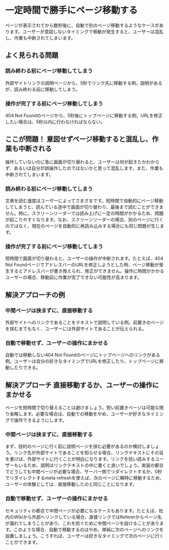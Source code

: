 # 一定時間で勝手にページ移動する
ページが表示されてから数秒後に、自動で別のページ移動するようなケースがあります。ユーザーが意図しないタイミングで移動が発生すると、ユーザーは混乱し、作業も中断されてしまいます。

## よく見られる問題

### 読み終わる前にページ移動してしまう
外部サイトリンクの説明ページから、5秒でリンク先に移動する例。説明があるが、読み終わる前に移動してしまう。

### 操作が完了する前にページ移動してしまう
404 Not Foundのページから、5秒後にトップページに移動する例。URLを修正したい場合は、5秒以内に行わなければならない。

## ここが問題！ 意図せずページ移動すると混乱し、作業も中断される
操作していないのに急に画面が切り替わると、ユーザーは何が起きたかわからず、あるいは自分が誤操作したのではないかと思って混乱します。また、作業も中断されてしまいます。


### 読み終わる前にページ移動してしまう
文章を読む速度はユーザーによってさまざまです。短時間で自動的にページ移動してしまうと、読んでいる途中で画面が切り替わり、最後まで読むことができません。特に、スクリーンリーダーでは読み上げに一定の時間がかかるため、問題が起こりやすくなります。なお、スクリーンリーダーの場合、別のページに行くのではなく、現在のページを自動的に再読み込みする場合にも同じ問題が生じます。

### 操作が完了する前にページ移動してしまう
短時間で画面が切り替わると、ユーザーの操作が中断されます。たとえば、404 Not FoundページでアドレスバーのURLを修正しようとした時、ページ移動が発生するとアドレスバーが書き換えられ、修正ができません。操作に時間がかかるユーザーの場合、移動前に作業が完了できない可能性が高まります。


## 解決アプローチの例

### 中間ページは挟まずに、直接移動する
外部サイトへのリンクであることをテキストで説明している例。前置きのページを挟むまでもなく、ユーザーには外部サイトであることが伝えられる。

### 自動で移動せず、ユーザーの操作にまかせる
自動では移動しない404 Not Foundのページにトップページへのリンクがある例。ユーザーは自分の好きなタイミングでURLを修正したり、トップページに移動したりできる。


## 解決アプローチ 直接移動するか、ユーザーの操作にまかせる
ページを短時間で切り替えることは避けましょう。短い前置きページは可能な限り省略します。必要な場合は、自動での移動をやめ、ユーザーが好きなタイミングで操作できるようにします。


### 中間ページは挟まずに、直接移動する
まず、目的のページに行く前に説明ページを挟む必要があるのか検討しましょう。リンク先が外部サイトであることを知らせる場合、リンクテキストにその旨を書けば、外部サイトに行くことが明白になります。リンクを拾い読みするユーザーもいるため、説明はリンクテキストの中に書くと良いでしょう。実装の都合でどうしても中間ページが必要な場合、サーバー側でリダイレクトするか、0秒でリダイレクトするmeta refreshを使えば、次のページに瞬時に移動するため、ユーザーの体験としては、直接移動したのと同じことになります。


### 自動で移動せず、ユーザーの操作にまかせる
セキュリティの都合で中間ページが必要になるケースもあります。たとえば、社内のWikiから外部へリンクしている場合、直接リンクではRefererからページ名が漏れてしまうことがあり、これを防ぐために中間ページを設けることがあります。このような場合、自動で移動するのはやめ、単純に次のページへのリンクを設置しましょう。こうすれば、ユーザーは好きなタイミングで次のページに行くことができます。